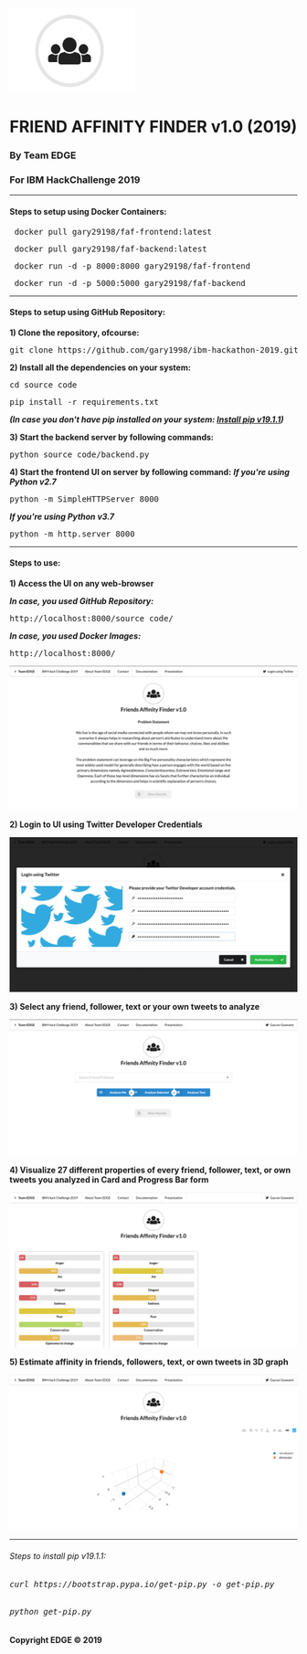 <img src="https://github.com/gary1998/ibm-hackathon-2019/blob/master/source_code/icon.png" alt="Icon" height="150" width="220"></img>

# FRIEND AFFINITY FINDER v1.0 (2019) #
### By Team EDGE ###
### For IBM HackChallenge 2019 ###
<hr>

#### Steps to setup using Docker Containers: ####
<pre> docker pull gary29198/faf-frontend:latest </pre>
<pre> docker pull gary29198/faf-backend:latest </pre>
<pre> docker run -d -p 8000:8000 gary29198/faf-frontend </pre>
<pre> docker run -d -p 5000:5000 gary29198/faf-backend </pre>
<hr>

#### Steps to setup using GitHub Repository: ####

**1) Clone the repository, ofcourse:**
<pre>git clone https://github.com/gary1998/ibm-hackathon-2019.git</pre>

**2) Install all the dependencies on your system:**
<pre>cd source_code</pre>
<pre>pip install -r requirements.txt</pre>

***(In case you don't have pip installed on your system: <a href="https://github.com/gary1998/ibm-hackathon-2019#steps-to-install-pip-v1911">Install pip v19.1.1</a>)***

**3) Start the backend server by following commands:**
<pre>python source_code/backend.py</pre>

**4) Start the frontend UI on server by following command:**
***If you're using Python v2.7***
<pre>python -m SimpleHTTPServer 8000</pre>

***If you're using Python v3.7***
<pre>python -m http.server 8000</pre>
<hr>

#### Steps to use: ####

**1) Access the UI on any web-browser**

***In case, you used GitHub Repository:***
<pre>http://localhost:8000/source_code/</pre>
***In case, you used Docker Images:***
<pre>http://localhost:8000/</pre>

![Dashboard](https://github.com/gary1998/ibm-hackathon-2019/blob/master/source_code/dashboard.png)


**2) Login to UI using Twitter Developer Credentials**

![Login](https://github.com/gary1998/ibm-hackathon-2019/blob/master/source_code/login.png)


**3) Select any friend, follower, text or your own tweets to analyze**

![Analysis](https://github.com/gary1998/ibm-hackathon-2019/blob/master/source_code/ff.png)


**4) Visualize 27 different properties of every friend, follower, text, or own tweets you analyzed in Card and Progress Bar form**

![Cards](https://github.com/gary1998/ibm-hackathon-2019/blob/master/source_code/cards.png)


**5) Estimate affinity in friends, followers, text, or own tweets in 3D graph**

![3D Affinity Graph](https://github.com/gary1998/ibm-hackathon-2019/blob/master/source_code/graph.png)

<hr>

<h6>Steps to install pip v19.1.1:</h6>
<h6><pre>curl https://bootstrap.pypa.io/get-pip.py -o get-pip.py</pre></h6>
<h6><pre>python get-pip.py</pre></h6>


#### Copyright EDGE &copy; 2019 #### 
